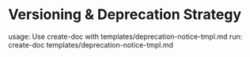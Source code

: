 # Versioning & Deprecation Strategy

usage: Use create-doc with templates/deprecation-notice-tmpl.md
run: create-doc templates/deprecation-notice-tmpl.md
